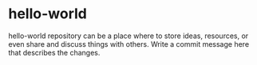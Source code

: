 # hello-world
hello-world repository can be a place where to store ideas, resources, or even share and discuss things with others.
Write a commit message here that describes the changes.
